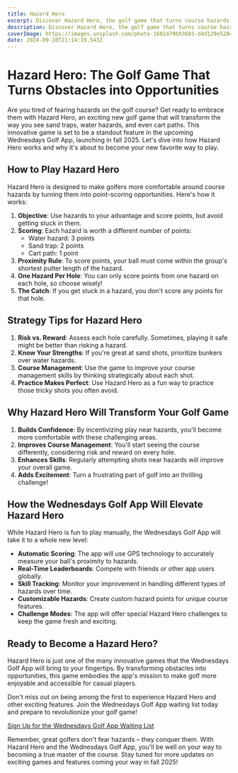 ```yaml
---
title: Hazard Hero
excerpt: Discover Hazard Hero, the golf game that turns course hazards into opportunities. Play it first on the Wednesdays Golf App, launching fall 2025. Join the waitlist now!
description: Discover Hazard Hero, the golf game that turns course hazards into opportunities. Play it first on the Wednesdays Golf App, launching fall 2025. Join the waitlist now!
coverImage: https://images.unsplash.com/photo-1601479693683-d4d129e528eb?q=80&w=3540&auto=format&fit=crop&ixlib=rb-4.0.3&ixid=M3wxMjA3fDB8MHxwaG90by1wYWdlfHx8fGVufDB8fHx8fA%3D%3D
date: 2024-09-28T21:14:19.543Z
---
```


# Hazard Hero: The Golf Game That Turns Obstacles into Opportunities

Are you tired of fearing hazards on the golf course? Get ready to embrace them with Hazard Hero, an exciting new golf game that will transform the way you see sand traps, water hazards, and even cart paths. This innovative game is set to be a standout feature in the upcoming Wednesdays Golf App, launching in fall 2025. Let's dive into how Hazard Hero works and why it's about to become your new favorite way to play.

## How to Play Hazard Hero

Hazard Hero is designed to make golfers more comfortable around course hazards by turning them into point-scoring opportunities. Here's how it works:

1. **Objective**: Use hazards to your advantage and score points, but avoid getting stuck in them.
2. **Scoring**: Each hazard is worth a different number of points:
   - Water hazard: 3 points
   - Sand trap: 2 points
   - Cart path: 1 point
3. **Proximity Rule**: To score points, your ball must come within the group's shortest putter length of the hazard.
4. **One Hazard Per Hole**: You can only score points from one hazard on each hole, so choose wisely!
5. **The Catch**: If you get stuck in a hazard, you don't score any points for that hole.

## Strategy Tips for Hazard Hero

1. **Risk vs. Reward**: Assess each hole carefully. Sometimes, playing it safe might be better than risking a hazard.
2. **Know Your Strengths**: If you're great at sand shots, prioritize bunkers over water hazards.
3. **Course Management**: Use the game to improve your course management skills by thinking strategically about each shot.
4. **Practice Makes Perfect**: Use Hazard Hero as a fun way to practice those tricky shots you often avoid.

## Why Hazard Hero Will Transform Your Golf Game

1. **Builds Confidence**: By incentivizing play near hazards, you'll become more comfortable with these challenging areas.
2. **Improves Course Management**: You'll start seeing the course differently, considering risk and reward on every hole.
3. **Enhances Skills**: Regularly attempting shots near hazards will improve your overall game.
4. **Adds Excitement**: Turn a frustrating part of golf into an thrilling challenge!

## How the Wednesdays Golf App Will Elevate Hazard Hero

While Hazard Hero is fun to play manually, the Wednesdays Golf App will take it to a whole new level:

- **Automatic Scoring**: The app will use GPS technology to accurately measure your ball's proximity to hazards.
- **Real-Time Leaderboards**: Compete with friends or other app users globally.
- **Skill Tracking**: Monitor your improvement in handling different types of hazards over time.
- **Customizable Hazards**: Create custom hazard points for unique course features.
- **Challenge Modes**: The app will offer special Hazard Hero challenges to keep the game fresh and exciting.

## Ready to Become a Hazard Hero?

Hazard Hero is just one of the many innovative games that the Wednesdays Golf App will bring to your fingertips. By transforming obstacles into opportunities, this game embodies the app's mission to make golf more enjoyable and accessible for casual players.

Don't miss out on being among the first to experience Hazard Hero and other exciting features. Join the Wednesdays Golf App waiting list today and prepare to revolutionize your golf game!

[Sign Up for the Wednesdays Golf App Waiting List](#subscribe)

Remember, great golfers don't fear hazards – they conquer them. With Hazard Hero and the Wednesdays Golf App, you'll be well on your way to becoming a true master of the course. Stay tuned for more updates on exciting games and features coming your way in fall 2025!
